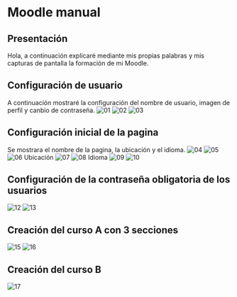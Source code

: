 # Moodle manual
## Presentación
Hola, a continuación explicaré mediante mis propias palabras y mis capturas de pantalla la formación de mi Moodle.
## Configuración de usuario
A continuación mostraré la configuración del nombre de usuario, imagen de perfil y canbio de contraseña.
![01](01.png)
![02](02.png)
![03](03.png)
## Configuración inicial de la pagina
Se mostrara el nombre de la pagina, la ubicación y el idioma.
![04](04.png)
![05](05.png)
![06](06.png)
Ubicación
![07](07.png)
![08](08.png)
Idioma
![09](09.png)
![10](10.png)
## Configuración de la contraseña obligatoria de los usuarios
![12](12.png)
![13](13.png)
## Creación del curso A con 3 secciones
![15](15.png)
![16](16.png)
## Creación del curso B
![17](17.png)







